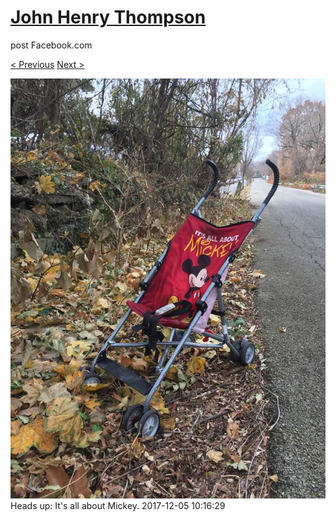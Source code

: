 # [John Henry Thompson](../README.md)
post Facebook.com

[< Previous](2017-12-05-1.md) [Next >](2017-12-02-1.md)

[![](../media/2017-12-05/Timeline-Photos-Heads-up-It-s-all-about-Mickey.jpg)](../README.md)
Heads up: It's all about Mickey.
2017-12-05 10:16:29
